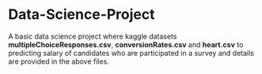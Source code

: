 # Data-Science-Project


A basic data science project where kaggle datasets **multipleChoiceResponses.csv**, **conversionRates.csv** and **heart.csv** to predicting salary of candidates who are participated in a survey and details are provided in the above files.

